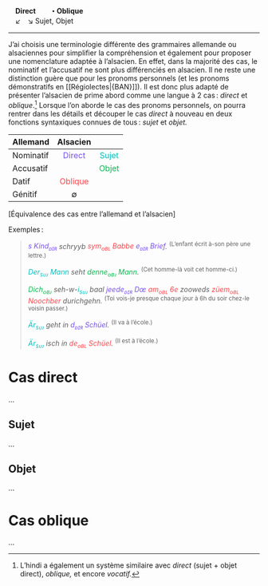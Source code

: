  　**Direct　　・Oblique**<br>　↙　↘
Sujet, Objet

---

J’ai choisis une terminologie différente des grammaires allemande ou alsaciennes pour simplifier la compréhension et également pour proposer une nomenclature adaptée à l’alsacien. En effet, dans la majorité des cas, le nominatif et l’accusatif ne sont plus différenciés en alsacien. Il ne reste une distinction guère que pour les pronoms personnels (et les pronoms démonstratifs en [[Régiolectes|{BAN}]]). Il est donc plus adapté de présenter l’alsacien de prime abord comme une langue à 2 cas : _direct_ et _oblique_.[^01] Lorsque l’on aborde le cas des pronoms personnels, on pourra rentrer dans les détails et découper le cas _direct_ à nouveau en deux fonctions syntaxiques connues de tous : _sujet_ et _objet._

| Allemand  |               Alsacien               |                                    |
| --------- | :----------------------------------: | :--------------------------------: |
| Nominatif | <font color="#7852ee">Direct</font>  | <font color="#00bfbc">Sujet</font> |
| Accusatif |                                      | <font color="#08b94e">Objet</font> |
| Datif     | <font color="#fb464c">Oblique</font> |                                    |
| Génitif   |                  ∅                   |                                    |
[Équivalence des cas entre l’allemand et l’alsacien]

Exemples :
> _<font color="#7852ee">s Kind<sub>ᴅɪʀ</sub></font> schryyb <font color="#fb464c">sym<sub>ᴏʙʟ</sub> Babbe</font> <font color="#7852ee">e<sub>ᴅɪʀ</sub> Brief</font>._
> <sup>(L’enfant écrit à-son père une lettre.)</sup>
> 
> _<font color="#00bfbc">Der<sub>sᴜᴊ</sub> Mann</font> seht <font color="#08b94e">denne<sub>ᴏʙᴊ</sub> Mann</font>._
> <sup>(Cet homme-là voit cet homme-ci.)</sup>
> 
> _<font color="#08b94e">Dich<sub>ᴏʙᴊ</sub></font> seh-w-<font color="#00bfbc">i<sub>sᴜᴊ</sub></font> baal <font color="#7852ee">jeede<sub>ᴅɪʀ</sub> Dœ</font> <font color="#fb464c">am<sub>ᴏʙʟ</sub> 6e</font> zooweds <font color="#fb464c">züem<sub>ᴏʙʟ</sub> Noochber</font> durichgehn._
> <sup>(Toi vois-je presque chaque jour à 6h du soir chez-le voisin passer.)</sup>
> 
> _<font color="#00bfbc">Är<sub>sᴜᴊ</sub></font> geht in <font color="#7852ee">d<sub>ᴅɪʀ</sub> Schüel</font>._
> <sup>(Il va à l’école.)</sup>
> 
> _<font color="#00bfbc">Är<sub>sᴜᴊ</sub></font> isch in <font color="#fb464c">de<sub>ᴏʙʟ</sub> Schüel</font>._
> <sup>(Il est à l’école.)</sup>

# Cas direct
…
## Sujet
…
## Objet
…
# Cas oblique
…

[^01]: L’hindi a également un système similaire avec _direct_ (sujet + objet direct), _oblique,_ et encore _vocatif._
